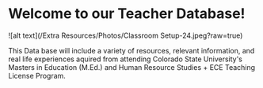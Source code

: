 <h1> Welcome to our Teacher Database! </h1>

![alt text](/Extra Resources/Photos/Classroom Setup-24.jpeg?raw=true)

This Data base will include a variety of resources, relevant information, and real life experiences aquired from attending Colorado State University's Masters in Education (M.Ed.) and Human Resource Studies + ECE Teaching License Program. 
